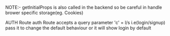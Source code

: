 NOTE:- getInitialProps is also called in the backend so be careful in handle brower specific storage(eg. Cookies)

AUTH Route
auth Route accepts a query parameter 'c' = l/s i.e(login/signup) pass it to change the default behaviour or it will show login by default